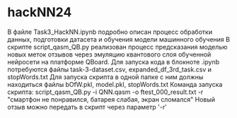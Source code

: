 # hackNN24
В файле Task3_HackNN.ipynb подробно описан процесс обработки данных, подготовки датасета и обучения модели машинного обучения
В скрипте script_qasm_QB.py реализован процесс предсказания моделью новых меток отзывов через эмуляцию квантового слоя обученной нейросети на платформе QBoard. 
Для запуска кода в блокноте .ipynb потребуются файлы task-3-dataset.csv, expanded_df_3rd_task.csv и stopWords.txt
Для запуска скрипта в одной папке с ним должны находиться файлы bOfW.pkl, model.pkl, stopWords.txt
Команда запуска скрипта: script_qasm_QB.py -i QNN.qasm -o ftest_000_result.txt -r "cмартфон не понравился, батарея слабая, экран сломался"
Новый отзыв можно передать в скрипт через параметр '-r'
